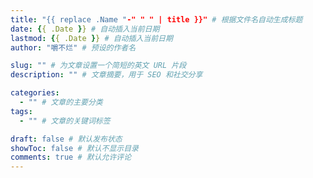```yaml
---
title: "{{ replace .Name "-" " " | title }}" # 根据文件名自动生成标题
date: {{ .Date }} # 自动插入当前日期
lastmod: {{ .Date }} # 自动插入当前日期
author: "嚼不烂" # 预设的作者名

slug: "" # 为文章设置一个简短的英文 URL 片段
description: "" # 文章摘要，用于 SEO 和社交分享

categories:
  - "" # 文章的主要分类
tags:
  - "" # 文章的关键词标签

draft: false # 默认发布状态
showToc: false # 默认不显示目录
comments: true # 默认允许评论
---
```


